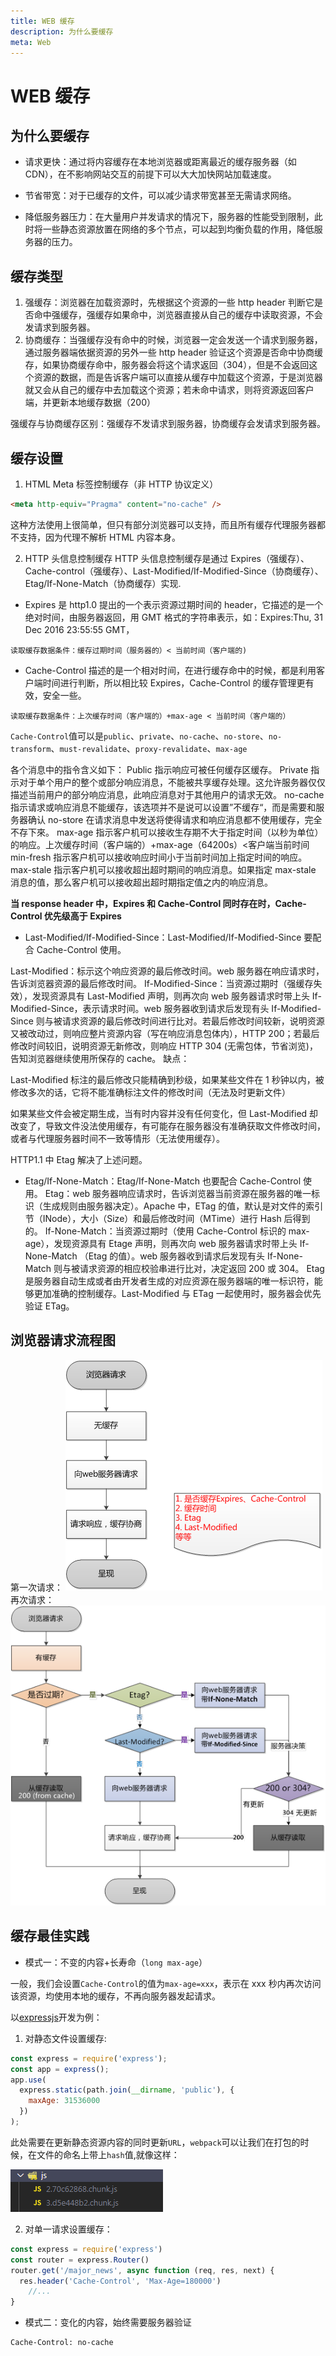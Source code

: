 ```yaml
---
title: WEB 缓存
description: 为什么要缓存
meta: Web
---
```


# WEB 缓存

## 为什么要缓存

- 请求更快：通过将内容缓存在本地浏览器或距离最近的缓存服务器（如 CDN），在不影响网站交互的前提下可以大大加快网站加载速度。

- 节省带宽：对于已缓存的文件，可以减少请求带宽甚至无需请求网络。

- 降低服务器压力：在大量用户并发请求的情况下，服务器的性能受到限制，此时将一些静态资源放置在网络的多个节点，可以起到均衡负载的作用，降低服务器的压力。

## 缓存类型

1. 强缓存：浏览器在加载资源时，先根据这个资源的一些 http header 判断它是否命中强缓存，强缓存如果命中，浏览器直接从自己的缓存中读取资源，不会发请求到服务器。
2. 协商缓存：当强缓存没有命中的时候，浏览器一定会发送一个请求到服务器，通过服务器端依据资源的另外一些 http header 验证这个资源是否命中协商缓存，如果协商缓存命中，服务器会将这个请求返回（304），但是不会返回这个资源的数据，而是告诉客户端可以直接从缓存中加载这个资源，于是浏览器就又会从自己的缓存中去加载这个资源；若未命中请求，则将资源返回客户端，并更新本地缓存数据（200）

强缓存与协商缓存区别：强缓存不发请求到服务器，协商缓存会发请求到服务器。

## 缓存设置

1. HTML Meta 标签控制缓存（非 HTTP 协议定义）

```html
<meta http-equiv="Pragma" content="no-cache" />
```

这种方法使用上很简单，但只有部分浏览器可以支持，而且所有缓存代理服务器都不支持，因为代理不解析 HTML 内容本身。

2. HTTP 头信息控制缓存
   HTTP 头信息控制缓存是通过 Expires（强缓存）、Cache-control（强缓存）、Last-Modified/If-Modified-Since（协商缓存）、Etag/If-None-Match（协商缓存）实现.

- Expires 是 http1.0 提出的一个表示资源过期时间的 header，它描述的是一个绝对时间，由服务器返回，用 GMT 格式的字符串表示，如：Expires:Thu, 31 Dec 2016 23:55:55 GMT，

```
读取缓存数据条件：缓存过期时间（服务器的）< 当前时间（客户端的)
```

- Cache-Control 描述的是一个相对时间，在进行缓存命中的时候，都是利用客户端时间进行判断，所以相比较 Expires，Cache-Control 的缓存管理更有效，安全一些。

```
读取缓存数据条件：上次缓存时间（客户端的）+max-age < 当前时间（客户端的）
```

`Cache-Control`值可以是`public`、`private`、`no-cache`、`no-store`、`no-transform`、`must-revalidate`、`proxy-revalidate`、`max-age`

各个消息中的指令含义如下：
Public 指示响应可被任何缓存区缓存。
Private 指示对于单个用户的整个或部分响应消息，不能被共享缓存处理。这允许服务器仅仅描述当前用户的部分响应消息，此响应消息对于其他用户的请求无效。
no-cache 指示请求或响应消息不能缓存，该选项并不是说可以设置”不缓存“，而是需要和服务器确认
no-store 在请求消息中发送将使得请求和响应消息都不使用缓存，完全不存下來。
max-age 指示客户机可以接收生存期不大于指定时间（以秒为单位）的响应。上次缓存时间（客户端的）+max-age（64200s）<客户端当前时间
min-fresh 指示客户机可以接收响应时间小于当前时间加上指定时间的响应。
max-stale 指示客户机可以接收超出超时期间的响应消息。如果指定 max-stale 消息的值，那么客户机可以接收超出超时期指定值之内的响应消息。

**当 response header 中，Expires 和 Cache-Control 同时存在时，Cache-Control 优先级高于 Expires**

- Last-Modified/If-Modified-Since：Last-Modified/If-Modified-Since 要配合 Cache-Control 使用。

Last-Modified：标示这个响应资源的最后修改时间。web 服务器在响应请求时，告诉浏览器资源的最后修改时间。
If-Modified-Since：当资源过期时（强缓存失效），发现资源具有 Last-Modified 声明，则再次向 web 服务器请求时带上头 If-Modified-Since，表示请求时间。web 服务器收到请求后发现有头 If-Modified-Since 则与被请求资源的最后修改时间进行比对。若最后修改时间较新，说明资源又被改动过，则响应整片资源内容（写在响应消息包体内），HTTP 200；若最后修改时间较旧，说明资源无新修改，则响应 HTTP 304 (无需包体，节省浏览)，告知浏览器继续使用所保存的 cache。
缺点：

Last-Modified 标注的最后修改只能精确到秒级，如果某些文件在 1 秒钟以内，被修改多次的话，它将不能准确标注文件的修改时间（无法及时更新文件）

如果某些文件会被定期生成，当有时内容并没有任何变化，但 Last-Modified 却改变了，导致文件没法使用缓存，有可能存在服务器没有准确获取文件修改时间，或者与代理服务器时间不一致等情形（无法使用缓存）。

HTTP1.1 中 Etag 解决了上述问题。

- Etag/If-None-Match：Etag/If-None-Match 也要配合 Cache-Control 使用。
  Etag：web 服务器响应请求时，告诉浏览器当前资源在服务器的唯一标识（生成规则由服务器决定）。Apache 中，ETag 的值，默认是对文件的索引节（INode），大小（Size）和最后修改时间（MTime）进行 Hash 后得到的。
  If-None-Match：当资源过期时（使用 Cache-Control 标识的 max-age），发现资源具有 Etage 声明，则再次向 web 服务器请求时带上头 If-None-Match （Etag 的值）。web 服务器收到请求后发现有头 If-None-Match 则与被请求资源的相应校验串进行比对，决定返回 200 或 304。
  Etag 是服务器自动生成或者由开发者生成的对应资源在服务器端的唯一标识符，能够更加准确的控制缓存。Last-Modified 与 ETag 一起使用时，服务器会优先验证 ETag。

## 浏览器请求流程图

第一次请求：
![first-request.png](../../assets/images/md/first-request.png)
再次请求：
![request-again.png](../../assets/images/md/request-again.png)

## 缓存最佳实践

- 模式一：不变的内容+长寿命（`long max-age`）

一般，我们会设置`Cache-Control`的值为`max-age=xxx`，表示在 xxx 秒内再次访问该资源，均使用本地的缓存，不再向服务器发起请求。

以[expressjs](http://expressjs.com/)开发为例：

1. 对静态文件设置缓存:

```js
const express = require('express');
const app = express();
app.use(
  express.static(path.join(__dirname, 'public'), {
    maxAge: 31536000
  })
);
```

此处需要在更新静态资源内容的同时更新`URL`，`webpack`可以让我们在打包的时候，在文件的命名上带上`hash`值,就像这样：

![cache.jpg](../../assets/images/md/cache.jpg)

2. 对单一请求设置缓存：

```js
const express = require('express')
const router = express.Router()
router.get('/major_news', async function (req, res, next) {
  res.header('Cache-Control', 'Max-Age=180000')
	//...
}
```

- 模式二：变化的内容，始终需要服务器验证

```
Cache-Control: no-cache
```
